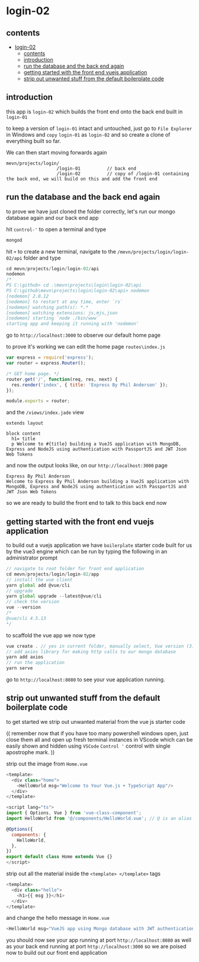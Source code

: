 # login-02

## contents

- [login-02](#login-02)
  - [contents](#contents)
  - [introduction](#introduction)
  - [run the database and the back end again](#run-the-database-and-the-back-end-again)
  - [getting started with the front end vuejs application](#getting-started-with-the-front-end-vuejs-application)
  - [strip out unwanted stuff from the default boilerplate code](#strip-out-unwanted-stuff-from-the-default-boilerplate-code)


## introduction

this app is `login-02` which builds the front end onto the back end built in `login-01`

to keep a version of `login-01` intact and untouched, just go to `File Explorer` in Windows and `copy` `login-01` as `login-02` and so create a clone of everything built so far.

We can then start moving forwards again

```
mevn/projects/login/
                   /login-01          // back end
                   /login-02          // copy of /login-01 containing the back end, we will build on this and add the front end
```

## run the database and the back end again

to prove we have just cloned the folder correctly, let's run our mongo database again and our back end app 

hit `control-'` to open a terminal and type

```js
mongod
```
hit `+` to create a new terminal, navigate to the `/mevn/projects/login/login-02/api` folder and type

```js
cd mevn/projects/login/login-02/api
nodemon
/*
PS C:\github> cd .\mevn\projects\login\login-02\api 
PS C:\github\mevn\projects\login\login-02\api> nodemon
[nodemon] 2.0.12
[nodemon] to restart at any time, enter `rs`
[nodemon] watching path(s): *.*
[nodemon] watching extensions: js,mjs,json
[nodemon] starting `node ./bin/www`
starting app and keeping it running with 'nodemon'
```

go to `http://localhost:3000` to observe our default home page

to prove it's working we can edit the home page `routes\index.js`

```js
var express = require('express');
var router = express.Router();

/* GET home page. */
router.get('/', function(req, res, next) {
  res.render('index', { title: 'Express By Phil Anderson' });
});

module.exports = router;
```

and the `/views/index.jade` view

```jade
extends layout

block content
  h1= title
  p Welcome to #{title} building a VueJS application with MongoDB, Express and NodeJS using authentication with PassportJS and JWT Json Web Tokens
```

and now the output looks like, on our `http://localhost:3000` page

```
Express By Phil Anderson
Welcome to Express By Phil Anderson building a VueJS application with MongoDB, Express and NodeJS using authentication with PassportJS and JWT Json Web Tokens
```

so we are ready to build the front end to talk to this back end now

## getting started with the front end vuejs application

to build out a vuejs application we have `boilerplate` starter code built for us by the vue3 engine which can be run by typing the following in an administrator prompt

```js
// navigate to root folder for front end application
cd mevn/projects/login/login-02/app
// install the vue client
yarn global add @vue/cli
// upgrade
yarn global upgrade --latest@vue/cli 
// check the version
vue --version
/*
@vue/cli 4.5.13
*/
```

to scaffold the vue app we now type

```js
vue create . // yes in current folder, manually select, Vue version (3), babel, typescript, router, linter.  Answer 'y' to all the questions, choose linter with errors only, lint on save, in package.json, and don't save this for future use!
// add axios library for making http calls to our mongo database
yarn add axios
// run the application
yarn serve
```

go to `http://localhost:8080` to see your vue application running.

## strip out unwanted stuff from the default boilerplate code

to get started we strip out unwanted material from the vue js starter code

(( remember now that if you have too many powershell windows open, just close them all and open up fresh terminal instances in VScode which can be easily shown and hidden using `VSCode` `Control '` control with single apostrophe mark. ))

strip out the image from `Home.vue`

```js
<template>
  <div class="home">
    <HelloWorld msg="Welcome to Your Vue.js + TypeScript App"/>
  </div>
</template>

<script lang="ts">
import { Options, Vue } from 'vue-class-component';
import HelloWorld from '@/components/HelloWorld.vue'; // @ is an alias to /src

@Options({
  components: {
    HelloWorld,
  },
})
export default class Home extends Vue {}
</script>
```

strip out all the material inside the `<template> </template>` tags

```js
<template>
  <div class="hello">
    <h1>{{ msg }}</h1>
  </div>
</template>
```

and change the hello message in `Home.vue`

```js
<HelloWorld msg="VueJS app using Mongo database with JWT authentication"/>
```

you should now see your app running at port `http://localhost:8080` as well as your back end running at port `http://localhost:3000` so we are poised now to build out our front end application




